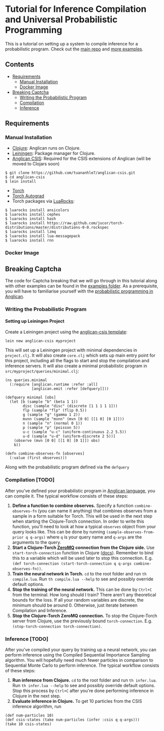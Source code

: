 # Tutorial for Inference Compilation and Universal Probabilistic Programming

This is a tutorial on setting up a system to compile inference for a probabilistic program. Check out the [main repo](https://github.com/tuananhle7/torch-csis) and [more examples](examples/).

## Contents
- [Requirements](#requirements)
    - [Manual Installation](#manual-installation)
    - [Docker Image](#docker-image)
- [Breaking Captcha](#breaking-captcha)
    - [Writing the Probabilistic Program](#writing-the-probabilistic-program)
    - [Compilation](#compilation)
    - [Inference](#inference)

## Requirements
### Manual Installation
- [Clojure](http://clojure.org/guides/getting_started): Anglican runs on Clojure.
- [Leiningen](http://leiningen.org/#install): Package manager for Clojure.
- [Anglican CSIS](https://github.com/tuananhle7/anglican-csis): Required for the CSIS extensions of Anglican (will be moved to Clojars soon)
```
$ git clone https://github.com/tuananhle7/anglican-csis.git
$ cd anglican-csis
$ lein install
```
- [Torch](http://torch.ch/docs/getting-started.html)
- [Torch Autograd](https://github.com/twitter/torch-autograd#install)
- Torch packages via [LuaRocks](https://luarocks.org/):
```
$ luarocks install ansicolors
$ luarocks install cephes
$ luarocks install hash
$ luarocks install https://raw.github.com/jucor/torch-distributions/master/distributions-0-0.rockspec
$ luarocks install lzmq
$ luarocks install lua-messagepack
$ luarocks install rnn
```

### Docker Image

## Breaking Captcha
The code for Captcha breaking that we will go through in this tutorial along with other examples can be found in the [examples folder](examples/). As a prerequisite, you will have to familiarise yourself with the [probabilistic programming in Anglican](http://www.robots.ox.ac.uk/~fwood/anglican/usage/index.html).

### Writing the Probabilistic Program
#### Setting up Leiningen Project
Create a Leiningen project using the [anglican-csis template](https://github.com/tuananhle7/anglican-csis-template):
```
lein new anglican-csis myproject
```
This will set up a Leiningen project with minimal dependencies in `project.clj`. It will also create `core.clj` which sets up main entry point for this project, including all the flags to start and stop the compilation and inference servers. It will also create a minimal probabilistic program in `src/myproject/queries/minimal.clj`:
```
(ns queries.minimal
  (:require [anglican.runtime :refer :all]
            [anglican.emit :refer [defquery]]))

(defquery minimal [obs]
  (let [b (sample "b" (beta 1 1))
        disc (sample "disc" (discrete [1 1 1 1 1]))
        flp (sample "flp" (flip 0.5))
        g (sample "g" (gamma 1 2))
        mvnn (sample "mvnn" (mvn [0 0] [[1 0] [0 1]]))
        n (sample "n" (normal 0 1))
        p (sample "p" (poisson 5))
        u-c (sample "u-c" (uniform-continuous 2.2 5.5))
        u-d (sample "u-d" (uniform-discrete 2 5))]
    (observe (mvn [0 0] [[1 0] [0 1]]) obs)
    b))

(defn combine-observes-fn [observes]
  (:value (first observes)))
```
Along with the probabilistic program defined via the `defquery`

### Compilation [TODO]
After you've defined your probabilistic program in [Anglican language](http://www.robots.ox.ac.uk/~fwood/anglican/language/index.html), you can compile it. The typical workflow consists of these steps:

1. **Define a function to combine observes.**
Specify a function `combine-observes-fn` (you can name it anything) that combines observes from a sample in a form suitable for Torch. This will be used in the next step when starting the Clojure-Torch connection. In order to write this function, you'll need to look at how a typical `observes` object from your query looks like. This can be done by running `(sample-observes-from-prior q q-args)` where `q` is your query name and `q-args` are the arguments to the query.
2. **Start a Clojure-Torch [ZeroMQ](http://zeromq.org/) connection from the Clojure side.** Use `start-torch-connection` function in Clojure ([docs](http://tuananhle.co.uk/anglican-csis-doc/anglican.csis.network.html#var-start-torch-connection)). Remember to bind this to a variable which will be used later to stop this connection. E.g. `(def torch-connection (start-torch-connection q q-args combine-observes-fn))`.
3. **Train the neural network in Torch.** `cd` to the root folder and run `th compile.lua`. Run `th compile.lua --help` to see and possibly override default options.
4. **Stop the training of the neural network.** This can be done by `Ctrl+C` from the terminal. How long should I train? There aren't any theoretical bounds for the loss. If all your random variables are discrete, the minimum should be around 0. Otherwise, just iterate between Compilation and Inference.
5. **Stop the Clojure-Torch ZeroMQ connection.** To stop the Clojure-Torch server from Clojure, use the previously bound `torch-connection`. E.g. `(stop-torch-connection torch-connection)`.

### Inference [TODO]
After you've compiled your query by training up a neural network, you can perform inference using the Compiled Sequential Importance Sampling algorithm. You will hopefully need much fewer particles in comparison to Sequential Monte Carlo to perform inference. The typical workflow consists of these steps:

1. **Run inference from Clojure.** `cd` to the root folder and run `th infer.lua`. Run `th infer.lua --help` to see and possibly override default options. Stop this process by `Ctrl+C` after you're done performing inference in Clojure in the next step.
2. **Evaluate inference in Clojure.** To get 10 particles from the CSIS inference algorithm, run
```
(def num-particles 10)
(def csis-states (take num-particles (infer :csis q q-args)))
(take 10 csis-states)
```
